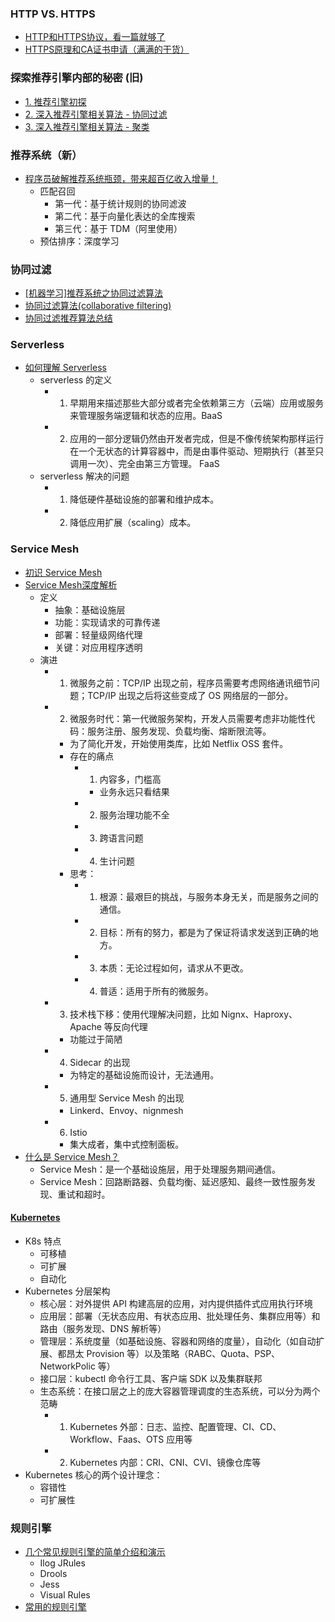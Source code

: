 ### HTTP VS. HTTPS
* [HTTP和HTTPS协议，看一篇就够了](https://blog.csdn.net/xiaoming100001/article/details/81109617)
* [HTTPS原理和CA证书申请（满满的干货）](https://blog.51cto.com/11883699/2160032)

### 探索推荐引擎内部的秘密 (旧)
* [1. 推荐引擎初探](https://www.ibm.com/developerworks/cn/web/1103_zhaoct_recommstudy1/index.html)
* [2. 深入推荐引擎相关算法 - 协同过滤](https://www.ibm.com/developerworks/cn/web/1103_zhaoct_recommstudy2/index.html?ca=drs-)
* [3. 深入推荐引擎相关算法 - 聚类](https://www.ibm.com/developerworks/cn/web/1103_zhaoct_recommstudy3/index.html?ca=drs-)

### 推荐系统（新）
* [程序员破解推荐系统瓶颈，带来超百亿收入增量！](https://mp.weixin.qq.com/s/5X5PVhoAaVCp3q3gSY-Szw)
   * 匹配召回
      * 第一代：基于统计规则的协同滤波
      * 第二代：基于向量化表达的全库搜索
      * 第三代：基于 TDM（阿里使用）
   * 预估排序：深度学习 

### 协同过滤
* [[机器学习]推荐系统之协同过滤算法](https://www.cnblogs.com/baihuaxiu/p/6617389.html)
* [协同过滤算法(collaborative filtering)](https://blog.csdn.net/hlang8160/article/details/81433356)
* [协同过滤推荐算法总结](https://www.cnblogs.com/pinard/p/6349233.html)


### Serverless
* [如何理解 Serverless](https://infoq.cn/article/2017/10/how-to-understand-serverless)
   * serverless 的定义
      * 1. 早期用来描述那些大部分或者完全依赖第三方（云端）应用或服务来管理服务端逻辑和状态的应用。BaaS
      * 2. 应用的一部分逻辑仍然由开发者完成，但是不像传统架构那样运行在一个无状态的计算容器中，而是由事件驱动、短期执行（甚至只调用一次）、完全由第三方管理。 FaaS
   * serverless 解决的问题
      * 1. 降低硬件基础设施的部署和维护成本。
      * 2. 降低应用扩展（scaling）成本。


### Service Mesh
* [初识 Service Mesh](https://www.jianshu.com/p/e23e3e74538e)
* [Service Mesh深度解析](https://time.geekbang.org/article/2360)
   * 定义
      * 抽象：基础设施层
      * 功能：实现请求的可靠传递
      * 部署：轻量级网络代理
      * 关键：对应用程序透明
   * 演进
      * 1. 微服务之前：TCP/IP 出现之前，程序员需要考虑网络通讯细节问题；TCP/IP 出现之后将这些变成了 OS 网络层的一部分。
      * 2. 微服务时代：第一代微服务架构，开发人员需要考虑非功能性代码：服务注册、服务发现、负载均衡、熔断限流等。
         * 为了简化开发，开始使用类库，比如 Netflix OSS 套件。
         * 存在的痛点
            * 1. 内容多，门槛高
               * 业务永远只看结果
            * 2. 服务治理功能不全
            * 3. 跨语言问题
            * 4. 生计问题
         * 思考：
            * 1. 根源：最艰巨的挑战，与服务本身无关，而是服务之间的通信。
            * 2. 目标：所有的努力，都是为了保证将请求发送到正确的地方。
            * 3. 本质：无论过程如何，请求从不更改。
            * 4. 普适：适用于所有的微服务。
      * 3. 技术栈下移：使用代理解决问题，比如 Nignx、Haproxy、Apache 等反向代理
         * 功能过于简陋
      * 4. Sidecar 的出现
         * 为特定的基础设施而设计，无法通用。
      * 5. 通用型 Service Mesh 的出现
         * Linkerd、Envoy、nignmesh
      * 6. Istio
         * 集大成者，集中式控制面板。
* [什么是 Service Mesh？](https://time.geekbang.org/article/2355)
   * Service Mesh：是一个基础设施层，用于处理服务期间通信。
   * Service Mesh：回路断路器、负载均衡、延迟感知、最终一致性服务发现、重试和超时。


#### [Kubernetes](http://docs.kubernetes.org.cn/)
* K8s 特点
   * 可移植
   * 可扩展
   * 自动化
* Kubernetes 分层架构
   * 核心层：对外提供 API 构建高层的应用，对内提供插件式应用执行环境
   * 应用层：部署（无状态应用、有状态应用、批处理任务、集群应用等）和路由（服务发现、DNS 解析等）
   * 管理层：系统度量（如基础设施、容器和网络的度量），自动化（如自动扩展、都昂太 Provision 等）以及策略（RABC、Quota、PSP、NetworkPolic 等）
   * 接口层：kubectl 命令行工具、客户端 SDK 以及集群联邦
   * 生态系统：在接口层之上的庞大容器管理调度的生态系统，可以分为两个范畴   
      * 1. Kubernetes 外部：日志、监控、配置管理、CI、CD、Workflow、Faas、OTS 应用等
      * 2. Kubernetes 内部：CRI、CNI、CVI、镜像仓库等
* Kubernetes 核心的两个设计理念：
   * 容错性
   * 可扩展性


### 规则引擎
* [几个常见规则引擎的简单介绍和演示](https://www.cnblogs.com/mshf521/p/7743580.html)
   * Ilog JRules
   * Drools
   * Jess
   * Visual Rules
* [常用的规则引擎](https://www.open-open.com/project/tag/guize-yinqing.html)   
